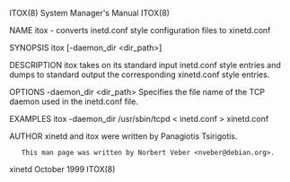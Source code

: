 ITOX(8)                                                                                    System Manager's Manual                                                                                    ITOX(8)



NAME
       itox - converts inetd.conf style configuration files to xinetd.conf

SYNOPSIS
       itox [-daemon_dir <dir_path>]

DESCRIPTION
       itox takes on its standard input inetd.conf style entries and dumps to standard output the corresponding xinetd.conf style entries.

OPTIONS
       -daemon_dir <dir_path>
              Specifies the file name of the TCP daemon used in the inetd.conf file.

EXAMPLES
       itox -daemon_dir /usr/sbin/tcpd < inetd.conf > xinetd.conf

AUTHOR
       xinetd and itox were written by Panagiotis Tsirigotis.

       This man page was written by Norbert Veber <nveber@debian.org>.



xinetd                                                                                           October 1999                                                                                         ITOX(8)
